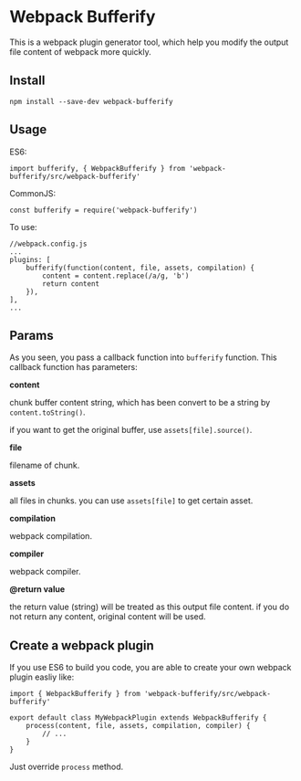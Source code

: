 # Webpack Bufferify

This is a webpack plugin generator tool, which help you modify the output file content of webpack more quickly.

## Install

```
npm install --save-dev webpack-bufferify
```

## Usage

ES6:

```
import bufferify, { WebpackBufferify } from 'webpack-bufferify/src/webpack-bufferify'
```

CommonJS:

```
const bufferify = require('webpack-bufferify')
```

To use:

```
//webpack.config.js
...
plugins: [
    bufferify(function(content, file, assets, compilation) {
        content = content.replace(/a/g, 'b')
        return content
    }),
],
...
```

## Params

As you seen, you pass a callback function into `bufferify` function. This callback function has parameters:

**content**

chunk buffer content string, which has been convert to be a string by `content.toString()`.

if you want to get the original buffer, use `assets[file].source()`.

**file**

filename of chunk.

**assets**

all files in chunks. you can use `assets[file]` to get certain asset.

**compilation**

webpack compilation.

**compiler**

webpack compiler.

**@return value**

the return value (string) will be treated as this output file content. if you do not return any content, original content will be used.

## Create a webpack plugin

If you use ES6 to build you code, you are able to create your own webpack plugin easliy like:

```
import { WebpackBufferify } from 'webpack-bufferify/src/webpack-bufferify'

export default class MyWebpackPlugin extends WebpackBufferify {
    process(content, file, assets, compilation, compiler) {
        // ...
    }
}
```

Just override `process` method.
